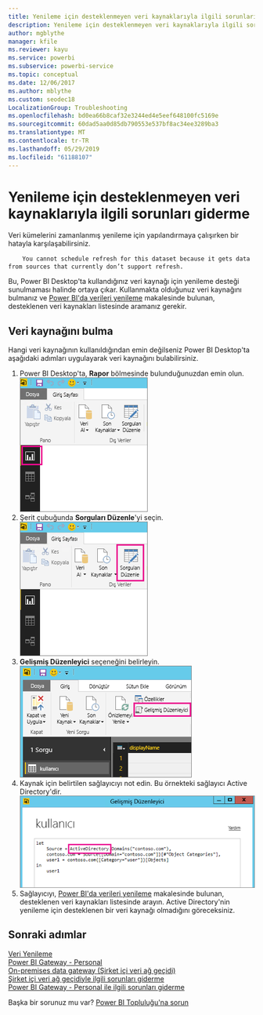 ```yaml
---
title: Yenileme için desteklenmeyen veri kaynaklarıyla ilgili sorunları giderme
description: Yenileme için desteklenmeyen veri kaynaklarıyla ilgili sorunları giderme
author: mgblythe
manager: kfile
ms.reviewer: kayu
ms.service: powerbi
ms.subservice: powerbi-service
ms.topic: conceptual
ms.date: 12/06/2017
ms.author: mblythe
ms.custom: seodec18
LocalizationGroup: Troubleshooting
ms.openlocfilehash: bd0ea66b8caf32e3244ed4e5eef648100fc5169e
ms.sourcegitcommit: 60dad5aa0d85db790553e537bf8ac34ee3289ba3
ms.translationtype: MT
ms.contentlocale: tr-TR
ms.lasthandoff: 05/29/2019
ms.locfileid: "61188107"
---
```

# <a name="troubleshooting-unsupported-data-source-for-refresh"></a>Yenileme için desteklenmeyen veri kaynaklarıyla ilgili sorunları giderme
Veri kümelerini zamanlanmış yenileme için yapılandırmaya çalışırken bir hatayla karşılaşabilirsiniz.

        You cannot schedule refresh for this dataset because it gets data from sources that currently don’t support refresh.

Bu, Power BI Desktop'ta kullandığınız veri kaynağı için yenileme desteği sunulmaması halinde ortaya çıkar. Kullanmakta olduğunuz veri kaynağını bulmanız ve [Power BI'da verileri yenileme](refresh-data.md) makalesinde bulunan, desteklenen veri kaynakları listesinde aramanız gerekir. 

## <a name="find-the-data-source"></a>Veri kaynağını bulma
Hangi veri kaynağının kullanıldığından emin değilseniz Power BI Desktop'ta aşağıdaki adımları uygulayarak veri kaynağını bulabilirsiniz.  

1. Power BI Desktop'ta, **Rapor** bölmesinde bulunduğunuzdan emin olun.  
   ![Masaüstü rapor bölmesi](media/service-admin-troubleshoot-unsupported-data-source-for-refresh/tshoot-report-pane.png)
2. Şerit çubuğunda **Sorguları Düzenle**'yi seçin.  
   ![Sorguları düzenle](media/service-admin-troubleshoot-unsupported-data-source-for-refresh/tshoot-edit-queries.png)
3. **Gelişmiş Düzenleyici** seçeneğini belirleyin.  
   ![Gelişmiş düzenleyici](media/service-admin-troubleshoot-unsupported-data-source-for-refresh/tshoot-advanced-editor.png)
4. Kaynak için belirtilen sağlayıcıyı not edin.  Bu örnekteki sağlayıcı Active Directory'dir.  
   ![Veri kaynağı sağlayıcı](media/service-admin-troubleshoot-unsupported-data-source-for-refresh/tshoot-provider.png)
5. Sağlayıcıyı, [Power BI'da verileri yenileme](refresh-data.md) makalesinde bulunan, desteklenen veri kaynakları listesinde arayın.  Active Directory'nin yenileme için desteklenen bir veri kaynağı olmadığını göreceksiniz.  

## <a name="next-steps"></a>Sonraki adımlar
[Veri Yenileme](refresh-data.md)  
[Power BI Gateway - Personal](service-gateway-personal-mode.md)  
[On-premises data gateway (Şirket içi veri ağ geçidi)](service-gateway-onprem.md)  
[Şirket içi veri ağ geçidiyle ilgili sorunları giderme](service-gateway-onprem-tshoot.md)  
[Power BI Gateway - Personal ile ilgili sorunları giderme](service-admin-troubleshooting-power-bi-personal-gateway.md)  

Başka bir sorunuz mu var? [Power BI Topluluğu'na sorun](http://community.powerbi.com/)

